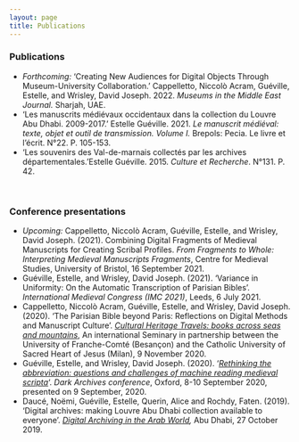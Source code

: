 ```yaml
---
layout: page
title: Publications
---
```


### Publications 

- *Forthcoming:* ‘Creating New Audiences for Digital Objects Through Museum-University Collaboration.’ Cappelletto, Niccolò Acram, Guéville, Estelle, and Wrisley, David Joseph. 2022. *Museums in the Middle East Journal.* Sharjah, UAE.
- ‘Les manuscrits médiévaux occidentaux dans la collection du Louvre Abu Dhabi. 2009-2017.’ Estelle Guéville. 2021. *Le manuscrit médiéval: texte, objet et outil de transmission. Volume I.* Brepols: Pecia. Le livre et l’écrit. N°22. P. 105-153.
- ‘Les souvenirs des Val-de-marnais collectés par les archives départementales.’Estelle Guéville. 2015. *Culture et Recherche*. N°131. P. 42.

<br>

### Conference presentations

- *Upcoming:* Cappelletto, Niccolò Acram, Guéville, Estelle, and Wrisley, David Joseph. (2021). Combining Digital Fragments of Medieval Manuscripts for Creating Scribal Profiles. *From Fragments to Whole: Interpreting Medieval Manuscripts Fragments*, Centre for Medieval Studies, University of Bristol, 16 September 2021.
- Guéville, Estelle, and Wrisley, David Joseph. (2021). ‘Variance in Uniformity: On the Automatic Transcription of Parisian Bibles’. *International Medieval Congress (IMC 2021)*, Leeds, 6 July 2021.
- Cappelletto, Niccolò Acram, Guéville, Estelle, and Wrisley, David Joseph. (2020). ‘The Parisian Bible beyond Paris: Reflections on Digital Methods and Manuscript Culture’. [*Cultural Heritage Travels: books across seas and mountains*](https://ista.univ-fcomte.fr/actu/ista/humanites-numériques/1246-séminaire-international), An international Seminary in partnership between the University of Franche-Comté (Besançon) and the Catholic University of Sacred Heart of Jesus (Milan), 9 November 2020.
- Guéville, Estelle, and Wrisley, David Joseph. (2020). ‘[*Rethinking the abbreviation: questions and challenges of machine reading medieval scripta*](https://www.youtube.com/watch?v=p38lvPRRNmAnternational)‘. *Dark Archives conference*, Oxford, 8-10 September 2020, presented on 9 September, 2020.
- Daucé, Noëmi, Guéville, Estelle, Querin, Alice and Rochdy, Faten. (2019). ‘Digital archives: making Louvre Abu Dhabi collection available to everyone’. [*Digital Archiving in the Arab World*](https://www.bibalex.org/daiaw/en/Home/StaticPage.aspx?page=17e=17)*,* Abu Dhabi, 27 October 2019.
